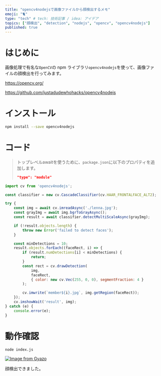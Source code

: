 ```yaml
---
title: "opencv4nodejsで画像ファイルから顔検出するメモ"
emoji: "🐈"
type: "tech" # tech: 技術記事 / idea: アイデア
topics: ["顔検出", "detection", "nodejs", "opencv", "opencv4nodejs"]
published: true
---
```


# はじめに

画像処理で有名な`OpenCV`の npm ライブラリ`opencv4nodejs`を使って、画像ファイルの顔検出を行ってみます。

https://opencv.org/

https://github.com/justadudewhohacks/opencv4nodejs

# インストール

```bash
npm install --save opencv4nodejs
```

# コード

> トップレベルawaitを使うために、`package.json`に以下のプロパティを追加します。
> 
> ```json
> "type": "module"
> ```

```javascript
import cv from 'opencv4nodejs';

const classifier = new cv.CascadeClassifier(cv.HAAR_FRONTALFACE_ALT2);

try {
    const img = await cv.imreadAsync('./lenna.jpg');
    const grayImg = await img.bgrToGrayAsync();
    const result = await classifier.detectMultiScaleAsync(grayImg);

    if (!result.objects.length) {
        throw new Error('failed to detect faces');
    }

    const minDetections = 10;
    result.objects.forEach((faceRect, i) => {
        if (result.numDetections[i] < minDetections) {
            return;
        }
        const rect = cv.drawDetection(
            img,
            faceRect,
            { color: new cv.Vec(255, 0, 0), segmentFraction: 4 }
        );

        cv.imwrite(`member${i}.jpg`, img.getRegion(faceRect));
    });
    cv.imshowWait('result', img);   
} catch (e) {
    console.error(e);
}
```

# 動作確認

```bash
node index.js
```

[![Image from Gyazo](https://i.gyazo.com/887241bf833faa98ebef0dff1822f34e.jpg)](https://gyazo.com/887241bf833faa98ebef0dff1822f34e)

顔検出できました。
